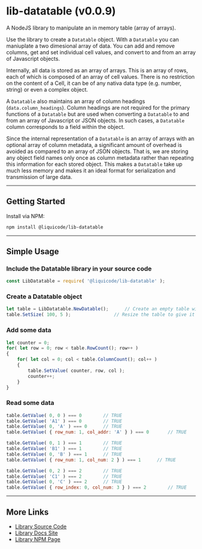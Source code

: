 
# lib-datatable (v0.0.9)

A NodeJS library to manipulate an in memory table (array of arrays).

Use the library to create a `Datatable` object.
With a `Datatable` you can maniuplate a two dimesional array of data.
You can add and remove columns, get and set individual cell values, and 
convert to and from an array of Javascript objects.

Internally, all data is stored as an array of arrays.
This is an array of rows, each of which is composed of an array of cell values.
There is no restriction on the content of a Cell, it can be of any nativa data
type (e.g. number, string) or even a complex object.

A `Datatable` also maintains an array of column headings (`data.column_headings`).
Column headings are not required for the primary functions of a `Datatable` but are
used when converting a `Datatable` to and from an array of Javascript or JSON objects.
In such cases, a `Datatable` column corresponds to a field within the object.

Since the internal representation of a `Datatable` is an array of arrays with an
optional array of column metadata, a significant amount of overhead is avoided as
compared to an array of JSON objects.
That is, we are storing any object field names only once as column metadata rather
than repeating this information for each stored object.
This makes a `Datatable` take up much less memory and makes it an ideal format
for serialization and transmission of large data.


---------------------------------------------------------------------


## Getting Started

Install via NPM:
```bash
npm install @liquicode/lib-datatable
```


---------------------------------------------------------------------


## Simple Usage

### Include the Datatable library in your source code
```javascript
const LibDatatable = require( '@liquicode/lib-datatable' );
```

### Create a Datatable object
```javascript
let table = LibDatatable.NewDatable();		// Create an empty table with no rows or columns.
table.SetSize( 100, 5 );				// Resize the table to give it 100 rows and 5 columns.
```

### Add some data
```javascript
let counter = 0;
for( let row = 0; row < table.RowCount(); row++ )
{
	for( let col = 0; col < table.ColumnCount(); col++ )
	{
		table.SetValue( counter, row, col );
		counter++;
	}
}
```

### Read some data
```javascript
table.GetValue( 0, 0 ) === 0		// TRUE
table.GetValue( 'A1' ) === 0		// TRUE
table.GetValue( 0, 'A' ) === 0		// TRUE
table.GetValue( { row_num: 1, col_addr: 'A' } ) === 0		// TRUE

table.GetValue( 0, 1 ) === 1		// TRUE
table.GetValue( 'B1' ) === 1		// TRUE
table.GetValue( 0, 'B' ) === 1		// TRUE
table.GetValue( { row_num: 1, col_num: 2 } ) === 1		// TRUE

table.GetValue( 0, 2 ) === 2		// TRUE
table.GetValue( 'C1' ) === 2		// TRUE
table.GetValue( 0, 'C' ) === 2		// TRUE
table.GetValue( { row_index: 0, col_num: 3 } ) === 2		// TRUE
```


---------------------------------------------------------------------


## More Links

- [Library Source Code](https://github.com/liquicode/lib-datatable)
- [Library Docs Site](http://lib-datatable.liquicode.com)
- [Library NPM Page](https://www.npmjs.com/package/@liquicode/lib-datatable)

